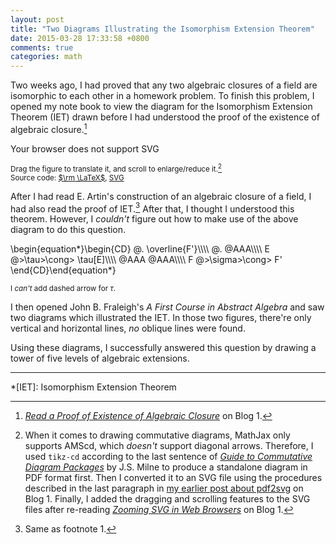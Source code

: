 ```yaml
---
layout: post
title: "Two Diagrams Illustrating the Isomorphism Extension Theorem"
date: 2015-03-28 17:33:58 +0800
comments: true
categories: math
---
```


Two weeks ago, I had proved that any two algebraic closures of a field
are isomorphic to each other in a homework problem.  To finish this
problem, I opened my note book to view the diagram for the Isomorphism
Extension Theorem (IET) drawn before I had understood the proof of the
existence of algebraic closure.[^pp-eac]

<object type="image/svg+xml"
  data="/downloads/code/svgpan_1.2.2/IET.svg"
  width="300" height="300">
  Your browser does not support SVG
</object>

<small>Drag the figure to translate it, and scroll to enlarge/reduce
it.[^tech]  
Source code: [$\rm \LaTeX$][tex_src], [SVG][svg_src]</small>

After I had read E. Artin's construction of an algebraic closure of a
field, I had also read the proof of IET.[^pp-artin]  After that, I
thought I understood this theorem.  However, I *couldn't* figure out
how to make use of the above diagram to do this question.

<div class="myeqn">
\begin{equation*}\begin{CD}
     @.              \overline{F'}\\\\
@.                   @AAA\\\\
E    @>\tau>\cong>   \tau[E]\\\\
@AAA                 @AAA\\\\
F    @>\sigma>\cong> F'
\end{CD}\end{equation*}
</div>

<small>I *can't* add dashed arrow for $\tau$.</small>

I then opened John B. Fraleigh's *A First Course in Abstract Algebra*
and saw two diagrams which illustrated the IET.  In those two figures,
there're only vertical and horizontal lines, *no* oblique lines were
found.

Using these diagrams, I successfully answered this question by drawing
a tower of five levels of algebraic extensions.

---
[^pp-eac]:
    [*Read a Proof of Existence of Algebraic Closure*][pp1] on Blog 1.

[^tech]:
    When it comes to drawing commutative diagrams, MathJax only
    supports AMScd, which *doesn't* support diagonal arrows.
    Therefore, I used `tikz-cd` according to the last sentence of
    [*Guide to Commutative Diagram Packages*][cd_guide] by J.S. Milne
    to produce a standalone diagram in PDF format first.  Then I
    converted it to an SVG file using the procedures described in the
    last paragraph in [my earlier post about pdf2svg][pp2] on Blog 1.
    Finally, I added the dragging and scrolling features to the SVG
    files after re-reading [*Zooming SVG in Web Browsers*][pp3] on
    Blog 1.

[^pp-artin]:
    Same as footnote 1.

[pp1]: /blog/2015/02/21/read-a-proof-of-existence-of-algebraic-closure/
[tex_src]: /downloads/code/IET.tex
[svg_src]: /downloads/code/svgpan_1.2.2/IET.svg
[cd_guide]: http://www.jmilne.org/not/CDGuide.html
[pp2]: /blog/2014/06/21/export-pdf-to-svg/ "Export PDF to SVG"
[pp3]: /blog/2014/08/02/zooming-svg-in-web-browsers/
[pp4]: /blog/2015/02/21/read-a-proof-of-existence-of-algebraic-closure/

*[IET]: Isomorphism Extension Theorem
